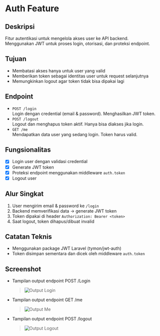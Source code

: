 # Auth Feature

## Deskripsi

Fitur autentikasi untuk mengelola akses user ke API backend.  
Menggunakan JWT untuk proses login, otorisasi, dan proteksi endpoint.

## Tujuan

-   Membatasi akses hanya untuk user yang valid
-   Memberikan token sebagai identitas user untuk request selanjutnya
-   Memungkinkan logout agar token tidak bisa dipakai lagi

## Endpoint

-   `POST /login`  
    Login dengan credential (email & password). Menghasilkan JWT token.
-   `POST /logout`  
    Logout dan menghapus token aktif. Hanya bisa diakses jika login.
-   `GET /me`  
    Mendapatkan data user yang sedang login. Token harus valid.

## Fungsionalitas

-   [x] Login user dengan validasi credential
-   [x] Generate JWT token
-   [x] Proteksi endpoint menggunakan middleware `auth.token`
-   [x] Logout user

## Alur Singkat

1. User mengirim email & password ke `/login`
2. Backend memverifikasi data → generate JWT token
3. Token dipakai di header `Authorization: Bearer <token>`
4. Saat logout, token dihapus/dibuat invalid

## Catatan Teknis

-   Menggunakan package JWT Laravel (tymon/jwt-auth)
-   Token disimpan sementara dan dicek oleh middleware `auth.token`

## Screenshot

-   Tampilan output endpoint POST /Login

    > ![Output Login](../screenshots/api-login.png "Tampilan Login user dengan menggunakan Postman")

-   Tampilan output endpoint GET /me

    > ![Output Me](../screenshots/api-me.png "Tampilan output data user yang sedang login. Token harus valid")

-   Tampilan output endpoint POST /logout

    > ![Output Logout](../screenshots/api-logout.png "Tampilan output user sudah logout dan token invalid")
